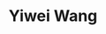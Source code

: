 ---
# Display name

title: Yiwei Wang
user_groups: ["Graduated Ph.D Students"]



organizations:
- name: 2013-2018 

Interests:
- Numerical Simulation of Liquid Crystals

---